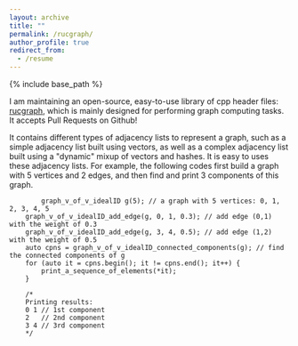 ```yaml
---
layout: archive
title: ""
permalink: /rucgraph/
author_profile: true
redirect_from:
  - /resume
---
```


{% include base_path %}

I am maintaining an open-source, easy-to-use library of cpp header files: <a href="https://github.com/rucdatascience/rucgraph" target="_blank" rel="nofollow">rucgraph</a>, which is mainly designed for performing graph computing tasks. It accepts Pull Requests on Github! 


It contains different types of adjacency lists to represent a graph, such as a simple adjacency list built using vectors, as well as a complex adjacency list built using a "dynamic" mixup of vectors and hashes. 
It is easy to uses these adjacency lists. For example, the following codes first build a graph with 5 vertices and 2 edges, and then find and print 3 components of this graph.
```
        graph_v_of_v_idealID g(5); // a graph with 5 vertices: 0, 1, 2, 3, 4, 5
	graph_v_of_v_idealID_add_edge(g, 0, 1, 0.3); // add edge (0,1) with the weight of 0.3 
	graph_v_of_v_idealID_add_edge(g, 3, 4, 0.5); // add edge (1,2) with the weight of 0.5
	auto cpns = graph_v_of_v_idealID_connected_components(g); // find the connected components of g
	for (auto it = cpns.begin(); it != cpns.end(); it++) {
		print_a_sequence_of_elements(*it);
	}
	
	/*
	Printing results:
	0 1 // 1st component
	2   // 2nd component
	3 4 // 3rd component
	*/
```



